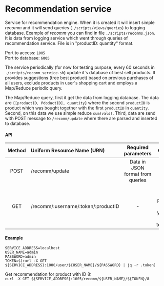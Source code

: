 # Recommendation service

Service for recommendation engine. 
When it is created it will insert simple *recomm* and it will send queries (`./scripts/views/queries`) to logging database.
Example of *recomm* you can find in file `./scripts/recomms.json`. It is data from logging service which went through queries of recommendation service. File is in "productID: quantity" format.

Port to access: `1005`  
Port to database: `6005`

The service periodically (for now for testing purpose, every 60 seconds in `./scripts/recomm_service.sh`) update it's database of best sell products.
It provides suggestions (tree best product) based on previous purchases of all users, exclude products in user's shopping cart and employs a Map/Reduce periodic query.

The Map/Reduce query, first it get the data from logging database. The data are `{[productID, PdoductID], quantity}` where the second `productID` is product which was bought together with the first `productID` in `quantity`.
Second, on this data we use simple reduce `sum(vals)`.
Third, data are send with POST message to `/recomm/update` where there are parsed and inserted to database.


#### API
| Method | Uniform Resource Name (URN) | Required  parameters | Output | Description |
|:------:|:-----------------------------|:-------------------------------------:|:--------------------:|:--------------------------------------------------|
| POST | /recomm/update | Data in JSON format from queries | - | Update recomm. database |
| GET | /recomm/:username/:token/:productID | - | Tree best product which you can buy together  | Get recommendation for product |

#### Example
```
SERVICE_ADDRESS=localhost
USER_NAME=admin
PASSWORD=admin
TOKEN=$(curl -X GET ${SERVICE_ADDRESS}:1000/user/${USER_NAME}/${PASSWORD} | jq -r .token)
```

Get recommendation for product with ID 8:  
`curl -X GET ${SERVICE_ADDRESS}:1005/recomm/${USER_NAME}/${TOKEN}/8`
